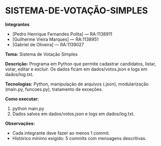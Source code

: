 ﻿# SISTEMA-DE-VOTAÇÃO-SIMPLES

**Integrantes**
- [Pedro Henrique Fernandes Polita] — RA:1138911
- [Guilherme Vieira Marques] — RA:1138951
- [Gabriel de Oliveira] — RA:1139027

**Tema:** Sistema de Votação Simples

**Descrição:** Programa em Python que permite cadastrar candidatos, listar, votar, editar e excluir. Os dados ficam em dados/votos.json e logs em dados/log.txt.

**Tecnologias:** Python, manipulação de arquivos (.json), modularização (main.py, funcoes.py), tratamento de exceções.

**Como executar:**
1. python main.py
2. Dados salvos em dados/votos.json e logs em dados/log.txt.

**Observações:**
- Cada integrante deve fazer ao menos 1 commit.
- Histórico mínimo exigido: 5 commits com mensagens descritivas.

